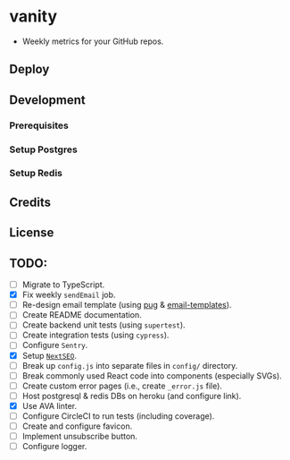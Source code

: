 # vanity

- Weekly metrics for your GitHub repos.

## Deploy

## Development

### Prerequisites
### Setup Postgres
### Setup Redis

## Credits

## License

## TODO:

- [ ] Migrate to TypeScript.
- [x] Fix weekly `sendEmail` job.
- [ ] Re-design email template (using [pug](https://github.com/pugjs/pug) & [email-templates](https://github.com/forwardemail/email-templates)).
- [ ] Create README documentation.
- [ ] Create backend unit tests (using `supertest`).
- [ ] Create integration tests (using `cypress`).
- [ ] Configure `Sentry`.
- [x] Setup [`NextSEO`](https://github.com/garmeeh/next-seo).
- [ ] Break up `config.js` into separate files in `config/` directory.
- [ ] Break commonly used React code into components (especially SVGs).
- [ ] Create custom error pages (i.e., create `_error.js` file).
- [ ] Host postgresql & redis DBs on heroku (and configure link).
- [x] Use AVA linter.
- [ ] Configure CircleCI to run tests (including coverage).
- [ ] Create and configure favicon.
- [ ] Implement unsubscribe button.
- [ ] Configure logger.